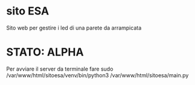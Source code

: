 # sito ESA
Sito web per gestire i led di una parete da arrampicata

# STATO: ALPHA
Per avviare il server da terminale fare sudo /var/www/html/sitoesa/venv/bin/python3 /var/www/html/sitoesa/main.py
